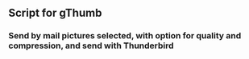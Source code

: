 ## Script for gThumb
### Send by mail pictures selected, with option for quality and compression, and send with Thunderbird
